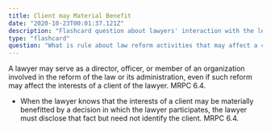 ```yaml
---
title: Client may Material Benefit
date: "2020-10-23T00:01:37.121Z"
description: "Flashcard question about lawyers' interaction with the legal system."
type: "flashcard"
question: "What is rule about law reform activities that may affect a client?"
---
```


A lawyer may serve as a director, officer, or member of an organization involved in the reform of the law or its administration, even if such reform may affect the interests of a client of the lawyer. MRPC 6.4.
- When the lawyer knows that the interests of a client may be materially benefitted by a decision in which the lawyer participates, the lawyer must disclose that fact but need not identify the client. MRPC 6.4.